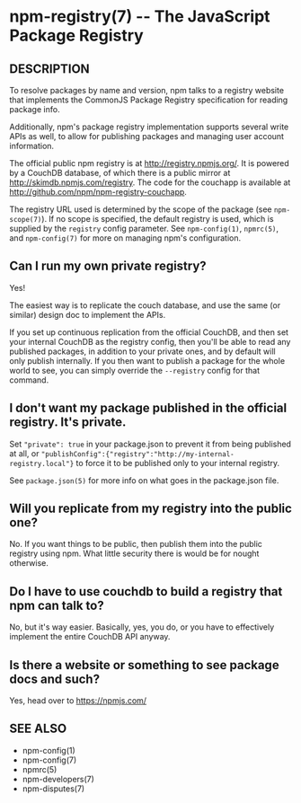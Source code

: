 npm-registry(7) -- The JavaScript Package Registry
==================================================








































































<extoc></extoc>

## DESCRIPTION

To resolve packages by name and version, npm talks to a registry website
that implements the CommonJS Package Registry specification for reading
package info.

Additionally, npm's package registry implementation supports several
write APIs as well, to allow for publishing packages and managing user
account information.

The official public npm registry is at <http://registry.npmjs.org/>.  It
is powered by a CouchDB database, of which there is a public mirror at
<http://skimdb.npmjs.com/registry>.  The code for the couchapp is
available at <http://github.com/npm/npm-registry-couchapp>.

The registry URL used is determined by the scope of the package (see
`npm-scope(7)`). If no scope is specified, the default registry is used, which is
supplied by the `registry` config parameter.  See `npm-config(1)`,
`npmrc(5)`, and `npm-config(7)` for more on managing npm's configuration.

## Can I run my own private registry?

Yes!

The easiest way is to replicate the couch database, and use the same (or
similar) design doc to implement the APIs.

If you set up continuous replication from the official CouchDB, and then
set your internal CouchDB as the registry config, then you'll be able
to read any published packages, in addition to your private ones, and by
default will only publish internally.  If you then want to publish a
package for the whole world to see, you can simply override the
`--registry` config for that command.

## I don't want my package published in the official registry. It's private.

Set `"private": true` in your package.json to prevent it from being
published at all, or
`"publishConfig":{"registry":"http://my-internal-registry.local"}`
to force it to be published only to your internal registry.

See `package.json(5)` for more info on what goes in the package.json file.

## Will you replicate from my registry into the public one?

No.  If you want things to be public, then publish them into the public
registry using npm.  What little security there is would be for nought
otherwise.

## Do I have to use couchdb to build a registry that npm can talk to?

No, but it's way easier.  Basically, yes, you do, or you have to
effectively implement the entire CouchDB API anyway.

## Is there a website or something to see package docs and such?

Yes, head over to <https://npmjs.com/>

## SEE ALSO

* npm-config(1)
* npm-config(7)
* npmrc(5)
* npm-developers(7)
* npm-disputes(7)
